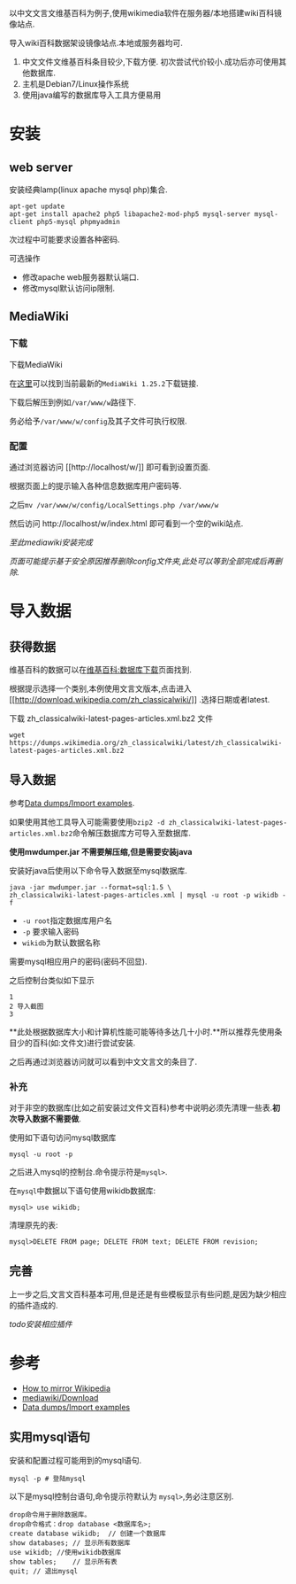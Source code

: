 以中文文言文维基百科为例子,使用wikimedia软件在服务器/本地搭建wiki百科镜像站点.

导入wiki百科数据架设镜像站点.本地或服务器均可.

1. 中文文件文维基百科条目较少,下载方便.
初次尝试代价较小.成功后亦可使用其他数据库.
2. 主机是Debian7/Linux操作系统
3. 使用java编写的数据库导入工具方便易用

# 安装

## web server

安装经典lamp(linux apache mysql php)集合.

	apt-get update
	apt-get install apache2 php5 libapache2-mod-php5 mysql-server mysql-client php5-mysql phpmyadmin

次过程中可能要求设置各种密码.

可选操作
* 修改apache web服务器默认端口.
* 修改mysql默认访问ip限制.

## MediaWiki

### 下载
下载MediaWiki

在[这里](https://www.mediawiki.org/wiki/Download)可以找到当前最新的`MediaWiki 1.25.2`下载链接.

下载后解压到例如`/var/www/w`路径下.

务必给予`/var/www/w/config`及其子文件可执行权限.

### 配置

通过浏览器访问 [[http://localhost/w/]] 即可看到设置页面.

根据页面上的提示输入各种信息数据库用户密码等.

之后`mv /var/www/w/config/LocalSettings.php /var/www/w`

然后访问 http://localhost/w/index.html 即可看到一个空的wiki站点.

*至此mediawiki安装完成*

*页面可能提示基于安全原因推荐删除config文件夹,此处可以等到全部完成后再删除.*

# 导入数据

## 获得数据

维基百科的数据可以在[维基百科:数据库下载](https://zh.wikipedia.org/zh/Wikipedia:%E6%95%B0%E6%8D%AE%E5%BA%93%E4%B8%8B%E8%BD%BD)页面找到.

根据提示选择一个类别,本例使用文言文版本,点击进入 [[http://download.wikipedia.com/zh_classicalwiki/]] .选择日期或者latest.

下载 zh_classicalwiki-latest-pages-articles.xml.bz2 文件

	wget https://dumps.wikimedia.org/zh_classicalwiki/latest/zh_classicalwiki-latest-pages-articles.xml.bz2

## 导入数据

参考[Data dumps/Import examples](https://meta.wikimedia.org/wiki/Data_dumps/Import_examples).

如果使用其他工具导入可能需要使用`bzip2 -d zh_classicalwiki-latest-pages-articles.xml.bz2`命令解压数据库方可导入至数据库.

**使用mwdumper.jar 不需要解压缩,但是需要安装java**

安装好java后使用以下命令导入数据至mysql数据库.

	java -jar mwdumper.jar --format=sql:1.5 \
	zh_classicalwiki-latest-pages-articles.xml | mysql -u root -p wikidb -f

* `-u root`指定数据库用户名
* `-p` 要求输入密码
* `wikidb`为默认数据名称

需要mysql相应用户的密码(密码不回显).

之后控制台类似如下显示

	1
	2 导入截图
	3

**此处根据数据库大小和计算机性能可能等待多达几十小时.**所以推荐先使用条目少的百科(如:文件文)进行尝试安装.

之后再通过浏览器访问就可以看到中文文言文的条目了.

### 补充

对于非空的数据库(比如之前安装过文件文百科)参考中说明必须先清理一些表.**初次导入数据不需要做**.

使用如下语句访问mysql数据库

	mysql -u root -p

之后进入mysql的控制台.命令提示符是`mysql>`.

在`mysql`中数据以下语句使用wikidb数据库:

	mysql> use wikidb;

清理原先的表:

	mysql>DELETE FROM page; DELETE FROM text; DELETE FROM revision;

## 完善

上一步之后,文言文百科基本可用,但是还是有些模板显示有些问题,是因为缺少相应的插件造成的.

*todo安装相应插件*


# 参考

* [How to mirror Wikipedia](https://web.archive.org/web/20090124144655/http://modzer0.cs.uaf.edu/~dev2c/wiki/How_to_mirror_Wikipedia)
* [mediawiki/Download](https://www.mediawiki.org/wiki/Download)
* [Data dumps/Import examples](https://meta.wikimedia.org/wiki/Data_dumps/Import_examples)


## 实用mysql语句

安装和配置过程可能用到的mysql语句.

	mysql -p # 登陆mysql

以下是mysql控制台语句,命令提示符默认为 `mysql>`,务必注意区别.

	drop命令用于删除数据库。
	drop命令格式：drop database <数据库名>;
	create database wikidb;  // 创建一个数据库
	show databases; // 显示所有数据库
	use wikidb;	//使用wikidb数据库
	show tables;	// 显示所有表
	quit; // 退出mysql
